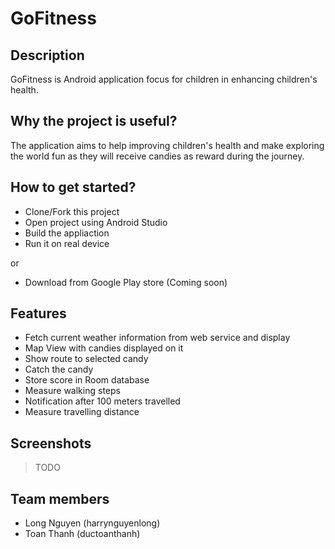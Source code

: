# GoFitness

## Description
GoFitness is Android application focus for children in enhancing children's health.

## Why the project is useful?
The application aims to help improving children's health and make exploring the world fun as they will receive candies as reward during the journey.

## How to get started?
* Clone/Fork this project
* Open project using Android Studio
* Build the appliaction
* Run it on real device

or 

* Download from Google Play store (Coming soon)

## Features
* Fetch current weather information from web service and display
* Map View with candies displayed on it
* Show route to selected candy
* Catch the candy
* Store score in Room database
* Measure walking steps
* Notification after 100 meters travelled
* Measure travelling distance

## Screenshots
> TODO

## Team members
* Long Nguyen (harrynguyenlong)
* Toan Thanh (ductoanthanh)

